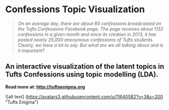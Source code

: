 # Confessions Topic Visualization

> *On an average day, there are about 60 confessions broadcasted on the Tufts Confessions Facebook page. The page receives about 1132 confessions in a given month and since its creation in 2013, it has posted nearly 25,000 anonymous confessions of Tufts students. Clearly, we have a lot to say. But what are we all talking about and is it important?*

An interactive visualization of the latent topics in Tufts Confessions using topic modelling (LDA).
---

**Read more at: http://tuftsenigma.org**

![alt text] (https://avatars3.githubusercontent.com/u/11640582?v=3&s=200 "Tufts Enigma")
